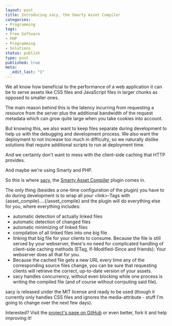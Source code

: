 ```yaml
---
layout: post
title: Introducing sacy, the Smarty Asset Compiler
categories:
- Programming
tags:
- Free Software
- PHP
- Programming
- Solutions
status: publish
type: post
published: true
meta:
  _edit_last: "1"
---
```

We all know how beneficial to the performance of a web application it can be to serve assets like CSS files and JavaScript files in larger chunks as opposed to smaller ones.

The main reason behind this is the latency incurring from requesting a resource from the server plus the additional bandwidth of the request metadata which can grow quite large when you take cookies into account.

But knowing this, we also want to keep files separate during development to help us with the debugging and development process. We also want the deployment to not increase too much in difficulty, so we naturally dislike solutions that require additional scripts to run at deployment time.

And we certainly don't want to mess with the client-side caching that HTTP provides.

And maybe we're using Smarty and PHP.

So this is where <a href="http://github.com/pilif/sacy">sacy</a>, the <a href="http://github.com/pilif/sacy">Smarty Asset Compiler</a> plugin comes in.

The only thing (besides a one-time configuration of the plugin) you have to do during development is to wrap all your &lt;link&gt;-Tags with {asset_compile}....{/asset_compile} and the plugin will do everything else for you, where everything includes:
<ul>
	<li>automatic detection of actually linked files</li>
	<li>automatic detection of changed files</li>
	<li>automatic minimizing of linked files</li>
	<li>compilation of all linked files into one big file</li>
	<li>linking that big file for your clients to consume. Because the file is still served by your webserver, there's no need for complicated handling of client-side caching methods (ETag, If-Modified-Since and friends): Your webserver does all that for you.</li>
	<li>Because the cached file gets a new URL every time any of the corresponding source files change, you can be sure that requesting clients will retrieve the correct, up-to-date version of your assets.</li>
	<li>sacy handles concurrency, without even blocking while one process is writing the compiled file (and of course without corrputing said file).</li>
</ul>
sacy is released under the MIT license and ready to be used (though it currently only handles CSS files and ignores the media-attribute - stuff I'm going to change over the next few days).

Interested? Visit the <a href="http://github.com/pilif/sacy">project's page on GitHub</a> or even better, fork it and help improving it!
